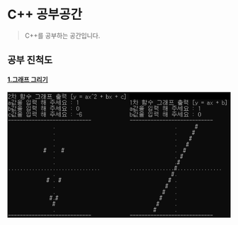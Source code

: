 # C++ 공부공간
> C++를 공부하는 공간입니다.

## 공부 진척도
#### [1.그래프 그리기](https://github.com/Zeliper/CPP-Study/blob/main/Git/MD/001.Graph.MD)
![이미지1](https://github.com/Zeliper/CPP-Study/blob/main/Git/Images/001.Graph/1.png)<br/>